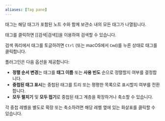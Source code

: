 ```yaml
---
aliases: [Tag pane]
---
```


태그는 해당 태그가 포함된 노트 수와 함께 보관소 내의 모든 태그가 나열됩니다.

태그를 클릭하면 [[검색|검색]]을 이용하여 검색할 수 있습니다.

검색 쿼리에서 태그를 토글하려면 `Ctrl` (또는 macOS에서 `Cmd`)를 누른 상태로 태그를 클릭합니다.

플러그인은 다음 옵션을 제공합니다:

- **정렬 순서 변경**는 태그를 **태그 이름** 또는 **사용 빈도** 순으로 정렬할지 여부를 결정합니다.
- **중첩된 태그 표시**는 중첩된 태그를 트리 또는 평평한 목록으로 표시할지 여부를 전환합니다.
- **모두 펄치기** 및 **모두 접기**로 중첩된 태그 계층을 확장하거나 축소할 수 있습니다.

각 중첩 레벨을 별도로 확장 또는 축소하려면 해당 레벨 옆에 있는 화살표를 클릭할 수 있습니다.
